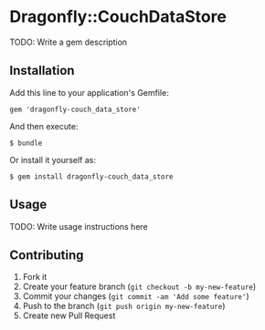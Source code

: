 # Dragonfly::CouchDataStore

TODO: Write a gem description

## Installation

Add this line to your application's Gemfile:

    gem 'dragonfly-couch_data_store'

And then execute:

    $ bundle

Or install it yourself as:

    $ gem install dragonfly-couch_data_store

## Usage

TODO: Write usage instructions here

## Contributing

1. Fork it
2. Create your feature branch (`git checkout -b my-new-feature`)
3. Commit your changes (`git commit -am 'Add some feature'`)
4. Push to the branch (`git push origin my-new-feature`)
5. Create new Pull Request

